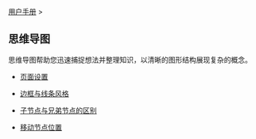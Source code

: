 [用户手册](/dragonnest/drawnote/manual/mind_mapping) >



思维导图
---

思维导图帮助您迅速捕捉想法并整理知识，以清晰的图形结构展现复杂的概念。

- [页面设置](page_settings.md)

- [边框与线条风格](border_and_line_style.md)

- [子节点与兄弟节点的区别](child_nodes_and_sibling_nodes.md)

- [移动节点位置](move_node_position.md)
